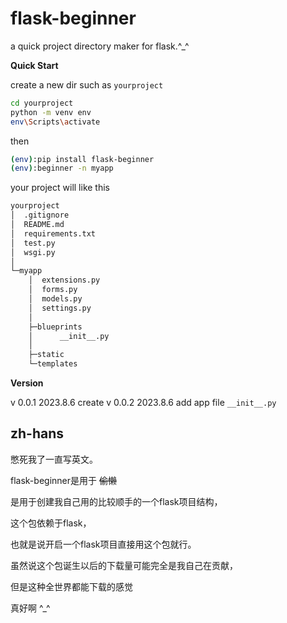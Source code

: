 # flask-beginner

a quick project directory maker for flask.^_^

**Quick Start**

create a new dir such as `yourproject`

``` bash
cd yourproject
python -m venv env
env\Scripts\activate 
```

then

``` bash
(env):pip install flask-beginner
(env):beginner -n myapp
```

your project will like this
``` bash
yourproject
│  .gitignore
│  README.md
│  requirements.txt
│  test.py
│  wsgi.py
│
└─myapp
    │  extensions.py
    │  forms.py
    │  models.py
    │  settings.py
    │
    ├─blueprints
    │      __init__.py
    │
    ├─static
    └─templates
```

**Version**

v 0.0.1 2023.8.6 create
v 0.0.2 2023.8.6 add app file `__init__.py`

## zh-hans

憋死我了一直写英文。

flask-beginner是用于 ~~偷懒~~ 

是用于创建我自己用的比较顺手的一个flask项目结构，

这个包依赖于flask，

也就是说开启一个flask项目直接用这个包就行。

虽然说这个包诞生以后的下载量可能完全是我自己在贡献，

但是这种全世界都能下载的感觉

真好啊 ^_^
